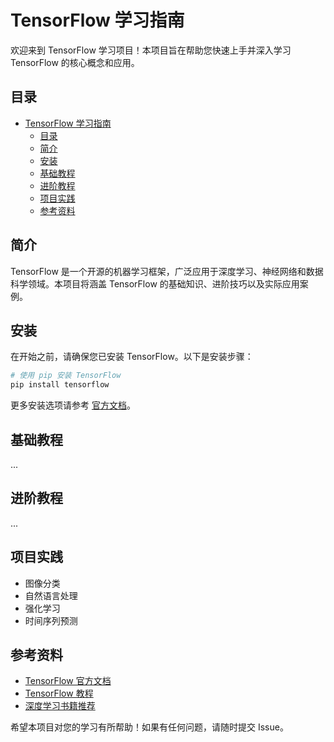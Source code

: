 # TensorFlow 学习指南

欢迎来到 TensorFlow 学习项目！本项目旨在帮助您快速上手并深入学习 TensorFlow 的核心概念和应用。

## 目录
- [TensorFlow 学习指南](#tensorflow-学习指南)
  - [目录](#目录)
  - [简介](#简介)
  - [安装](#安装)
  - [基础教程](#基础教程)
  - [进阶教程](#进阶教程)
  - [项目实践](#项目实践)
  - [参考资料](#参考资料)

## 简介
TensorFlow 是一个开源的机器学习框架，广泛应用于深度学习、神经网络和数据科学领域。本项目将涵盖 TensorFlow 的基础知识、进阶技巧以及实际应用案例。

## 安装
在开始之前，请确保您已安装 TensorFlow。以下是安装步骤：

```bash
# 使用 pip 安装 TensorFlow
pip install tensorflow
```

更多安装选项请参考 [官方文档](https://www.tensorflow.org/install)。

## 基础教程
...
## 进阶教程
...

## 项目实践
- 图像分类
- 自然语言处理
- 强化学习
- 时间序列预测

## 参考资料
- [TensorFlow 官方文档](https://www.tensorflow.org)
- [TensorFlow 教程](https://www.tensorflow.org/tutorials)
- [深度学习书籍推荐](https://www.deeplearningbook.org)

希望本项目对您的学习有所帮助！如果有任何问题，请随时提交 Issue。
